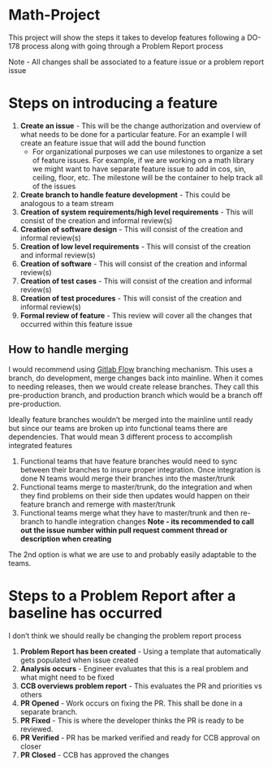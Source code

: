 # Math-Project
This project will show the steps it takes to develop features following a DO-178 process along with going through a Problem Report process

Note - All changes shall be associated to a feature issue or a problem report issue

# Steps on introducing a feature
1. **Create an issue** -  This will be the change authorization and overview of what needs to be done for a particular feature. For an example I will create an feature issue that will add the bound function
    * For organizational purposes we can use milestones to organize a set of feature issues. For example, if we are working on a math library we might want to have separate feature issue to add in cos, sin, ceiling, floor, etc. The milestone will be the container to help track all of the issues
1. **Create branch to handle feature development** - This could be analogous to a team stream
1. **Creation of system requirements/high level requirements** - This will consist of the creation and informal review(s)
1. **Creation of software design** - This will consist of the creation and informal review(s)
1. **Creation of low level requirements** - This will consist of the creation and informal review(s)
1. **Creation of software** - This will consist of the creation and informal review(s)
1. **Creation of test cases** - This will consist of the creation and informal review(s)
1. **Creation of test procedures** - This will consist of the creation and informal review(s)
1. **Formal review of feature** - This review will cover all the changes that occurred within this feature issue

## How to handle merging
I would recommend using [Gitlab Flow](https://docs.gitlab.com/ee/workflow/gitlab_flow.html) branching mechanism. This uses a branch, do development, merge changes back into mainline. When it comes to needing releases, then we would create release branches. They call this pre-production branch, and production branch which would be a branch off pre-production.

Ideally feature branches wouldn’t be merged into the mainline until ready but since our teams are broken up into functional teams there are dependencies. That would mean 3 different process to accomplish integrated features
1. Functional teams that have feature branches would need to sync between their branches to insure proper integration. Once integration is done N teams would merge their branches into the master/trunk
1. Functional teams merge to master/trunk, do the integration and when they find problems on their side then updates would happen on their feature branch and remerge with master/trunk
1. Functional teams merge what they have to master/trunk and then re-branch to handle integration changes
**Note - its recommended to call out the issue number within pull request comment thread or description when creating**

The 2nd option is what we are use to and probably easily adaptable to the teams.

# Steps to a Problem Report after a baseline has occurred
I don’t think we should really be changing the problem report process
1. **Problem Report has been created** - Using a template that automatically gets populated when issue created
1. **Analysis occurs** - Engineer evaluates that this is a real problem and what might need to be fixed
1. **CCB overviews problem report** - This evaluates the PR and priorities vs others
1. **PR Opened** - Work occurs on fixing the PR. This shall be done in a separate branch.
1. **PR Fixed** - This is where the developer thinks the PR is ready to be reviewed. 
1. **PR Verified** - PR has be marked verified and ready for CCB approval on closer
1. **PR Closed** - CCB has approved the changes 

